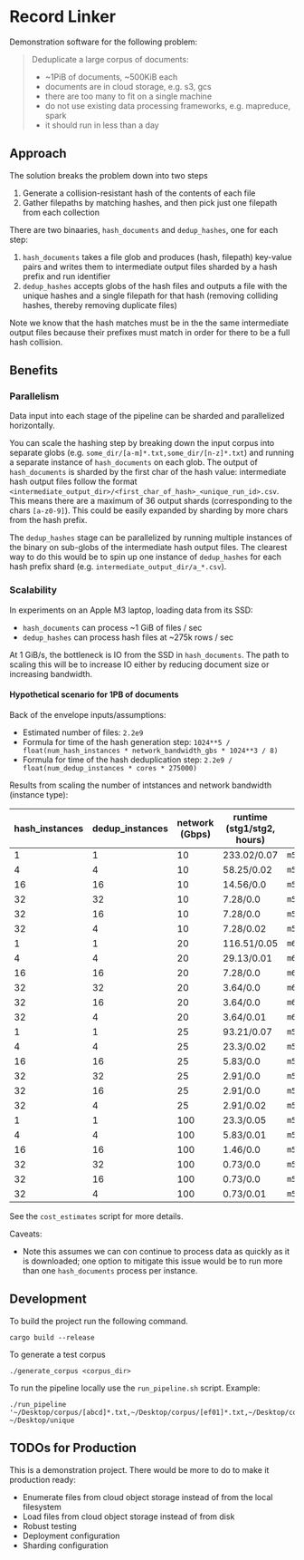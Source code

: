 # Record Linker

Demonstration software for the following problem:

> Deduplicate a large corpus of documents:
> - ~1PiB of documents, ~500KiB each
> - documents are in cloud storage, e.g. s3, gcs
> - there are too many to fit on a single machine
> - do not use existing data processing frameworks, e.g. mapreduce, spark
> - it should run in less than a day

## Approach

The solution breaks the problem down into two steps

1. Generate a collision-resistant hash of the contents of each file
1. Gather filepaths by matching hashes, and then pick just one filepath from each collection

There are two binaaries, `hash_documents` and `dedup_hashes`, one for each step:

1. `hash_documents` takes a file glob and produces (hash, filepath) key-value pairs and writes them to intermediate output files sharded by a hash prefix and run identifier
1. `dedup_hashes` accepts globs of the hash files and outputs a file with the unique hashes and a single filepath for that hash (removing colliding hashes, thereby removing duplicate files)

Note we know that the hash matches must be in the the same intermediate output files because their prefixes must match in order for there to be a full hash collision.

## Benefits

### Parallelism

Data input into each stage of the pipeline can be sharded and parallelized horizontally.

You can scale the hashing step by breaking down the input corpus into separate globs (e.g. `some_dir/[a-m]*.txt,some_dir/[n-z]*.txt`) and running a separate instance of `hash_documents` on each glob. The output of `hash_documents` is sharded by the first char of the hash value: intermediate hash output files follow the format `<intermediate_output_dir>/<first_char_of_hash>_<unique_run_id>.csv`. This means there are a maximum of 36 output shards (corresponding to the chars `[a-z0-9]`). This could be easily expanded by sharding by more chars from the hash prefix.

The `dedup_hashes` stage can be parallelized by running multiple instances of the binary on sub-globs of the intermediate hash output files. The clearest way to do this would be to spin up one instance of `dedup_hashes` for each hash prefix shard (e.g. `intermediate_output_dir/a_*.csv`).

### Scalability

In experiments on an Apple M3 laptop, loading data from its SSD:

- `hash_documents` can process ~1 GiB of files / sec
- `dedup_hashes` can process hash files at ~275k rows / sec

At 1 GiB/s, the bottleneck is IO from the SSD in `hash_documents`. The path to scaling this will be to increase IO either by reducing document size or increasing bandwidth.

#### Hypothetical scenario for 1PB of documents

Back of the envelope inputs/assumptions:
- Estimated number of files: `2.2e9`
- Formula for time of the hash generation step: `1024**5 / float(num_hash_instances * network_bandwidth_gbs * 1024**3 / 8)`
- Formula for time of the hash deduplication step: `2.2e9 / float(num_dedup_instances * cores * 275000)`

Results from scaling the number of intstances and network bandwidth (instance type):

| hash_instances | dedup_instances | network (Gbps) | runtime (stg1/stg2, hours) | instance | cost |
|----------------|-----------------|----------------|-----------------|----------|------|
| 1 | 1 | 10 | 233.02/0.07 | `m5.8xlarge` | $358.95 |
| 4 | 4 | 10 | 58.25/0.02 | `m5.8xlarge` | $358.95 |
| 16 | 16 | 10 | 14.56/0.0 | `m5.8xlarge` | $358.95 |
| 32 | 32 | 10 | 7.28/0.0 | `m5.8xlarge` | $358.95 |
| 32 | 16 | 10 | 7.28/0.0 | `m5.8xlarge` | $358.95 |
| 32 | 4 | 10 | 7.28/0.02 | `m5.8xlarge` | $358.95 |
| 1 | 1 | 20 | 116.51/0.05 | `m6g.12xlarge` | $215.63 |
| 4 | 4 | 20 | 29.13/0.01 | `m6g.12xlarge` | $215.63 |
| 16 | 16 | 20 | 7.28/0.0 | `m6g.12xlarge` | $215.63 |
| 32 | 32 | 20 | 3.64/0.0 | `m6g.12xlarge` | $215.63 |
| 32 | 16 | 20 | 3.64/0.0 | `m6g.12xlarge` | $215.63 |
| 32 | 4 | 20 | 3.64/0.01 | `m6g.12xlarge` | $215.63 |
| 1 | 1 | 25 | 93.21/0.07 | `m5n.8xlarge` | $177.22 |
| 4 | 4 | 25 | 23.3/0.02 | `m5n.8xlarge` | $177.22 |
| 16 | 16 | 25 | 5.83/0.0 | `m5n.8xlarge` | $177.22 |
| 32 | 32 | 25 | 2.91/0.0 | `m5n.8xlarge` | $177.22 |
| 32 | 16 | 25 | 2.91/0.0 | `m5n.8xlarge` | $177.22 |
| 32 | 4 | 25 | 2.91/0.02 | `m5n.8xlarge` | $177.22 |
| 1 | 1 | 100 | 23.3/0.05 | `m5zn.12xlarge` | $92.46 |
| 4 | 4 | 100 | 5.83/0.01 | `m5zn.12xlarge` | $92.46 |
| 16 | 16 | 100 | 1.46/0.0 | `m5zn.12xlarge` | $92.46 |
| 32 | 32 | 100 | 0.73/0.0 | `m5zn.12xlarge` | $92.46 |
| 32 | 16 | 100 | 0.73/0.0 | `m5zn.12xlarge` | $92.46 |
| 32 | 4 | 100 | 0.73/0.01 | `m5zn.12xlarge` | $92.46 |

See the `cost_estimates` script for more details.

Caveats:
- Note this assumes we can con continue to process data as quickly as it is downloaded; one option to mitigate this issue would be to run more than one `hash_documents` process per instance.

## Development

To build the project run the following command.

```
cargo build --release
```

To generate a test corpus

```
./generate_corpus <corpus_dir>
```

To run the pipeline locally use the `run_pipeline.sh` script. Example:

```
./run_pipeline '~/Desktop/corpus/[abcd]*.txt,~/Desktop/corpus/[ef01]*.txt,~/Desktop/corpus/[2345]*.txt,~/Desktop/corpus/[6789]*.txt' ~/Desktop/unique
```

## TODOs for Production

This is a demonstration project. There would be more to do to make it production ready:

* Enumerate files from cloud object storage instead of from the local filesystem
* Load files from cloud object storage instead of from disk
* Robust testing
* Deployment configuration
* Sharding configuration